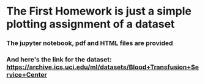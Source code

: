 # The First Homework is just a simple plotting assignment of a dataset
### The jupyter notebook, pdf and HTML files are provided
### And here's the link for the dataset: https://archive.ics.uci.edu/ml/datasets/Blood+Transfusion+Service+Center
